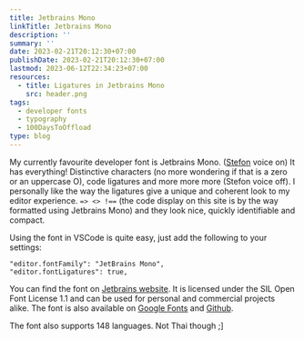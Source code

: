 ```yaml
---
title: Jetbrains Mono
linkTitle: Jetbrains Mono
description: ''
summary: ''
date: 2023-02-21T20:12:30+07:00
publishDate: 2023-02-21T20:12:30+07:00
lastmod: 2023-06-12T22:34:23+07:00
resources:
  - title: Ligatures in Jetbrains Mono
    src: header.png
tags:
  - developer fonts
  - typography
  - 100DaysToOffload
type: blog
---
```


My currently favourite developer font is Jetbrains Mono. ([Stefon](https://www.youtube.com/watch?v=vwm_N2PCUz8) voice on) It has everything! Distinctive characters (no more wondering if that is a zero or an uppercase O), code ligatures and more more more (Stefon voice off). I personally like the way the ligatures give a unique and coherent look to my editor experience. `=> <> !==` (the code display on this site is by the way formatted using Jetbrains Mono) and they look nice, quickly identifiable and compact.

Using the font in VSCode is quite easy, just add the following to your settings:

```jsonc
"editor.fontFamily": "JetBrains Mono",
"editor.fontLigatures": true,
```

You can find the font on [Jetbrains website](https://www.jetbrains.com/lp/mono/). It is licensed under the SIL Open Font License 1.1 and can be used for personal and commercial projects alike. The font is also available on [Google Fonts](https://fonts.google.com/specimen/JetBrains+Mono) and [Github](https://github.com/JetBrains/JetBrainsMono).

The font also supports 148 languages. Not Thai though ;]
